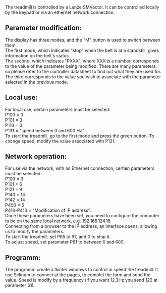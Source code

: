 The treadmill is controlled by a Lenze SMVector. It can be controlled locally by the keypad or via an ethernet network connection.

## Parameter modification:
The display has three modes, and the "M" button is used to switch between them.   
The first mode, which indicates "stop" when the belt is at a standstill, gives information on the belt's status.  
The second, which indicates "PXXX", where XXX is a number, corresponds to the value of the parameter being modified. There are many parameters, so please refer to the controller datasheet to find out what they are used for.   
The third corresponds to the value you wish to associate with the parameter selected in the previous mode.  

## Local use:
For local use, certain parameters must be selected:  
P100 = 0  
P101 = 3  
P110 = 0  
P131 = "speed between 0 and 600 Hz".  
To start the treadmill, go to the first mode and press the green button.
To change speed, modify the value associated with P131.

## Network operation:
For use via the network, with an Ethernet connection, certain parameters must be selected:  
P100 = 3  
P101 = 6  
P121 = 9  
P140 = 14  
P142 = 14  
P400 = 5  
P410-P413 = "Modification of IP address".  
Once these parameters have been set, you need to configure the computer to be on the same local network, e.g. 192.168.124.16.  
Connecting from a browser to the IP address, an interface opens, allowing us to modify the parameters.  
To start the treadmill, set P65 to 97, and 0 to stop it.  
To adjust speed, set parameter P61 to between 0 and 600.

## Programm:
The programm create a tkinter windows to control in speed the treadmill. 
It use Selinum to connect at the pages, to complet the form and send the value.
Speed is modify by a frequency (if you want 12.3Hz you send 123 at parameter 61).
